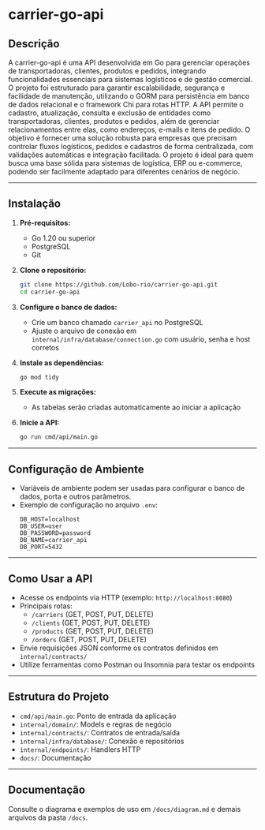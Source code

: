 # carrier-go-api

## Descrição

A carrier-go-api é uma API desenvolvida em Go para gerenciar operações de transportadoras, clientes, produtos e pedidos, integrando funcionalidades essenciais para sistemas logísticos e de gestão comercial. O projeto foi estruturado para garantir escalabilidade, segurança e facilidade de manutenção, utilizando o GORM para persistência em banco de dados relacional e o framework Chi para rotas HTTP. A API permite o cadastro, atualização, consulta e exclusão de entidades como transportadoras, clientes, produtos e pedidos, além de gerenciar relacionamentos entre elas, como endereços, e-mails e itens de pedido. O objetivo é fornecer uma solução robusta para empresas que precisam controlar fluxos logísticos, pedidos e cadastros de forma centralizada, com validações automáticas e integração facilitada. O projeto é ideal para quem busca uma base sólida para sistemas de logística, ERP ou e-commerce, podendo ser facilmente adaptado para diferentes cenários de negócio.

---

## Instalação

1. **Pré-requisitos:**

   - Go 1.20 ou superior
   - PostgreSQL
   - Git

2. **Clone o repositório:**

   ```sh
   git clone https://github.com/Lobo-rio/carrier-go-api.git
   cd carrier-go-api
   ```

3. **Configure o banco de dados:**

   - Crie um banco chamado `carrier_api` no PostgreSQL
   - Ajuste o arquivo de conexão em `internal/infra/database/connection.go` com usuário, senha e host corretos

4. **Instale as dependências:**

   ```sh
   go mod tidy
   ```

5. **Execute as migrações:**

   - As tabelas serão criadas automaticamente ao iniciar a aplicação

6. **Inicie a API:**
   ```sh
   go run cmd/api/main.go
   ```

---

## Configuração de Ambiente

- Variáveis de ambiente podem ser usadas para configurar o banco de dados, porta e outros parâmetros.
- Exemplo de configuração no arquivo `.env`:
  ```env
  DB_HOST=localhost
  DB_USER=user
  DB_PASSWORD=password
  DB_NAME=carrier_api
  DB_PORT=5432
  ```

---

## Como Usar a API

- Acesse os endpoints via HTTP (exemplo: `http://localhost:8080`)
- Principais rotas:
  - `/carriers` (GET, POST, PUT, DELETE)
  - `/clients` (GET, POST, PUT, DELETE)
  - `/products` (GET, POST, PUT, DELETE)
  - `/orders` (GET, POST, PUT, DELETE)
- Envie requisições JSON conforme os contratos definidos em `internal/contracts/`
- Utilize ferramentas como Postman ou Insomnia para testar os endpoints

---

## Estrutura do Projeto

- `cmd/api/main.go`: Ponto de entrada da aplicação
- `internal/domain/`: Models e regras de negócio
- `internal/contracts/`: Contratos de entrada/saída
- `internal/infra/database/`: Conexão e repositórios
- `internal/endpoints/`: Handlers HTTP
- `docs/`: Documentação

---

## Documentação

Consulte o diagrama e exemplos de uso em `/docs/diagram.md` e demais arquivos da pasta `/docs`.

